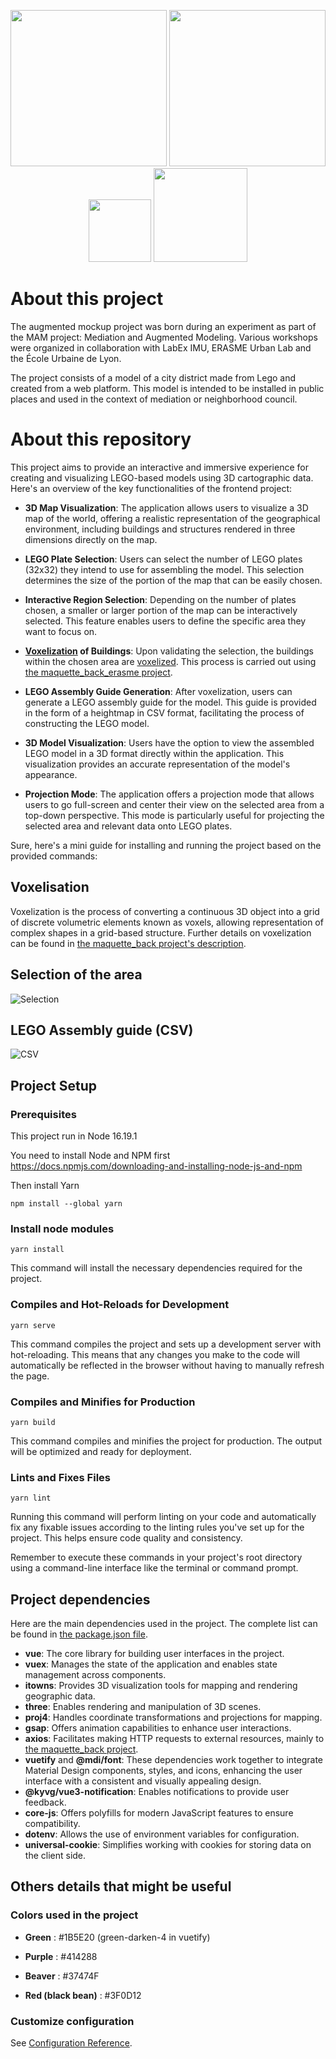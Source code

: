 <p align="center">
    <img src="https://upload.wikimedia.org/wikipedia/fr/thumb/b/b8/Logo_M%C3%A9tropole_Lyon_-_2022.svg/1200px-Logo_M%C3%A9tropole_Lyon_-_2022.svg.png" width="250">
    <img src="https://upload.wikimedia.org/wikipedia/fr/7/77/Logo_Universit%C3%A9_de_Lyon.png" width="250">
    <img src="https://images.exo-dev.fr/Logo_DatAgora.png" width="100">
    <img src="https://images.exo-dev.fr/white_creation_exo_dev.png" width="150">
</p>

# About this project

The augmented mockup project was born during an experiment as part of the MAM project: Mediation and Augmented Modeling. Various workshops were organized in collaboration with LabEx IMU, ERASME Urban Lab and the École Urbaine de Lyon.

The project consists of a model of a city district made from Lego and created from a web platform. This model is intended to be installed in public places and used in the context of mediation or neighborhood council.

# About this repository

This project aims to provide an interactive and immersive experience for creating and visualizing LEGO-based models using 3D cartographic data. Here's an overview of the key functionalities of the frontend project:

- **3D Map Visualization**: The application allows users to visualize a 3D map of the world, offering a realistic representation of the geographical environment, including buildings and structures rendered in three dimensions directly on the map.

- **LEGO Plate Selection**: Users can select the number of LEGO plates (32x32) they intend to use for assembling the model. This selection determines the size of the portion of the map that can be easily chosen.

- **Interactive Region Selection**: Depending on the number of plates chosen, a smaller or larger portion of the map can be interactively selected. This feature enables users to define the specific area they want to focus on.

- **[Voxelization](#voxelisation) of Buildings**: Upon validating the selection, the buildings within the chosen area are [voxelized](#voxelisation). This process is carried out using [the maquette_back_erasme project](https://github.com/datagora-erasme/maquette_back).

- **LEGO Assembly Guide Generation**: After voxelization, users can generate a LEGO assembly guide for the model. This guide is provided in the form of a heightmap in CSV format, facilitating the process of constructing the LEGO model.

- **3D Model Visualization**: Users have the option to view the assembled LEGO model in a 3D format directly within the application. This visualization provides an accurate representation of the model's appearance.

- **Projection Mode**: The application offers a projection mode that allows users to go full-screen and center their view on the selected area from a top-down perspective. This mode is particularly useful for projecting the selected area and relevant data onto LEGO plates.

Sure, here's a mini guide for installing and running the project based on the provided commands:

## Voxelisation

Voxelization is the process of converting a continuous 3D object into a grid of discrete volumetric elements known as voxels, allowing representation of complex shapes in a grid-based structure. Further details on voxelization can be found in [the maquette_back project's description](https://github.com/datagora-erasme/maquette_back/blob/main/README.md#voxelization-).

## Selection of the area

![Selection](https://i.imgur.com/oYZk0ZP.png)

## LEGO Assembly guide (CSV)


![CSV](https://i.imgur.com/ugwL2c0.png)


## Project Setup

### Prerequisites
This project run in Node 16.19.1

You need to install Node and NPM first
https://docs.npmjs.com/downloading-and-installing-node-js-and-npm

Then install Yarn
```
npm install --global yarn
```

### Install node modules
```
yarn install
```

This command will install the necessary dependencies required for the project.

### Compiles and Hot-Reloads for Development
```
yarn serve
```

This command compiles the project and sets up a development server with hot-reloading. This means that any changes you make to the code will automatically be reflected in the browser without having to manually refresh the page.

### Compiles and Minifies for Production
```
yarn build
```

This command compiles and minifies the project for production. The output will be optimized and ready for deployment.

### Lints and Fixes Files
```
yarn lint
```

Running this command will perform linting on your code and automatically fix any fixable issues according to the linting rules you've set up for the project. This helps ensure code quality and consistency.

Remember to execute these commands in your project's root directory using a command-line interface like the terminal or command prompt.

## Project dependencies

Here are the main dependencies used in the project. The complete list can be found in [the package.json file](./package.json).

- **vue**: The core library for building user interfaces in the project.
- **vuex**: Manages the state of the application and enables state management across components.
- **itowns**: Provides 3D visualization tools for mapping and rendering geographic data.
- **three**: Enables rendering and manipulation of 3D scenes.
- **proj4**: Handles coordinate transformations and projections for mapping.
- **gsap**: Offers animation capabilities to enhance user interactions.
- **axios**: Facilitates making HTTP requests to external resources, mainly to [the maquette_back project](https://github.com/datagora-erasme/maquette_back/).
- **vuetify** and **@mdi/font**: These dependencies work together to integrate Material Design components, styles, and icons, enhancing the user interface with a consistent and visually appealing design.
- **@kyvg/vue3-notification**: Enables notifications to provide user feedback.
- **core-js**: Offers polyfills for modern JavaScript features to ensure compatibility.
- **dotenv**: Allows the use of environment variables for configuration.
- **universal-cookie**: Simplifies working with cookies for storing data on the client side.

## Others details that might be useful

### Colors used in the project

- **Green** : #1B5E20 (green-darken-4 in vuetify)

- **Purple** : #414288

- **Beaver** : #37474F

- **Red (black bean)** : #3F0D12

### Customize configuration
See [Configuration Reference](https://cli.vuejs.org/config/).
